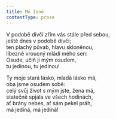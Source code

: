 ```yaml
---
title: Mé ženě
contentType: prose
---
```


V podobě dívčí zřím vás stále před sebou,  
ještě dnes v podobě dívčí;  
ten plachý půvab, hlavu skloněnou,  
líbezně vroucný mládí mého sen:  
Osude, učiň ji mým osudem,  
tu jedinou, tu jedinou!

Ty moje stará lásko, mladá lásko má,  
oba jsme osudem sobě:  
celý svůj život s mým jste, žena má,  
statečně spjala ve všech hodinách,  
ať brány nebes, ať sám pekel práh,  
má jediná, má jediná!
